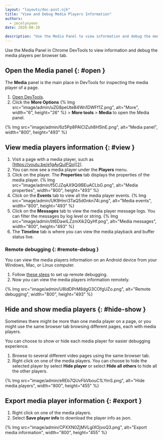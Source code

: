 ```yaml
---
layout: "layouts/doc-post.njk"
title: "View and Debug Media Players Information"
authors:
  - jecelynyeen
date: 2020-08-20

description: "Use the Media Panel to view information and debug the media players per browser tab."
---
```


Use the Media Panel in Chrome DevTools to view information and debug the media players per browser
tab.

## Open the Media panel {: #open }

The **Media** panel is the main place in DevTools for inspecting the media player of a page.

1.  [Open DevTools][1].
2.  Click the **More Options** {% Img src="image/admin/uZG8peUteB4Wn1DWFf1Z.png", alt="More", width="6", height="26" %} > **More
    tools** > **Media** to open the Media panel.

{% Img src="image/admin/6z5Pp8PAlCIZuh8H5lnE.png", alt="Media panel", width="800", height="493" %}

## View media players information {: #view }

1.  Visit a page with a media player, such as [https://youtu.be/e1gAyQuIFQo][2].
2.  You can now see a media player under the **Players** menu.
3.  Click on the player. The **Properties** tab displays the properties of the media player.
    {% Img src="image/admin/f5CJZqAX9Qi9BEuACLbG.png", alt="Media properties", width="800", height="493" %}
4.  Click on the **Events** tab to view all the media player events.
    {% Img src="image/admin/UK9Hnri3TaQ5d0nkn74i.png", alt="Media events", width="800", height="493" %}
5.  Click on the **Messages** tab to view the media player message logs. You can filter the messages
    by log level or string.
    {% Img src="image/admin/lit6DawILZzmXik2QyHf.png", alt="Media messages", width="800", height="493" %}
6.  The **Timeline** tab is where you can view the media playback and buffer status live.

### Remote debugging {: #remote-debug }

You can view the media players information on an Android device from your Windows, Mac, or Linux
computer.

1.  Follow [these steps][3] to set up remote debugging.
2.  Now you can view the media players information remotely.

{% Img src="image/admin/U8IdDPrM8dgG3COfgUZo.png", alt="Remote debugging", width="800", height="493" %}

## Hide and show media players {: #hide-show }

Sometimes there might be more than one media player on a page, or you might use the same browser tab
browsing different pages, each with media players.

You can choose to show or hide each media player for easier debugging experience.

1.  Browse to several different video pages using the same browser tab.
2.  Right click on one of the media players. You can choose to hide the selected player by select
    **Hide player** or select **Hide all others** to hide all the other players.

{% Img src="image/admin/eREb7QUvFbVbouC1LYmS.png", alt="Hide media players", width="800", height="455" %}

## Export media player information {: #export }

1.  Right click on one of the media players.
2.  Select **Save player info** to download the player info as json.

{% Img src="image/admin/CPXXN0ZjMVLgIXOjvoQ3.png", alt="Export media information", width="800", height="455" %}

[1]: /web/tools/chrome-devtools/open
[2]: https://youtu.be/e1gAyQuIFQo
[3]: /web/tools/chrome-devtools/remote-debugging

